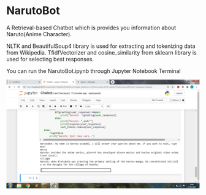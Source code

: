 # NarutoBot
A Retrieval-based Chatbot which is provides you information about Naruto(Anime Character).

NLTK and BeautifulSoup4 library is used for extracting and tokenizing data from Wikipedia. TfidfVectorizer and cosine_similarity from sklearn library is used for selecting best responses.  

You can run the NarutoBot.ipynb through Jupyter Notebook  Terminal






![Screenshot](naruto.png)

